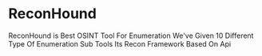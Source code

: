 # ReconHound
ReconHound is Best OSINT Tool For Enumeration We've Given 10 Different Type Of Enumeration Sub Tools Its Recon Framework Based On Api

